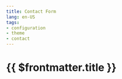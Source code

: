 ```yaml
---
title: Contact Form
lang: en-US
tags:
- configuration
- theme
- contact
---
```


# {{ $frontmatter.title }}

<script setup>
import Contact from '/components/Contact.vue'
</script>

<Contact />
